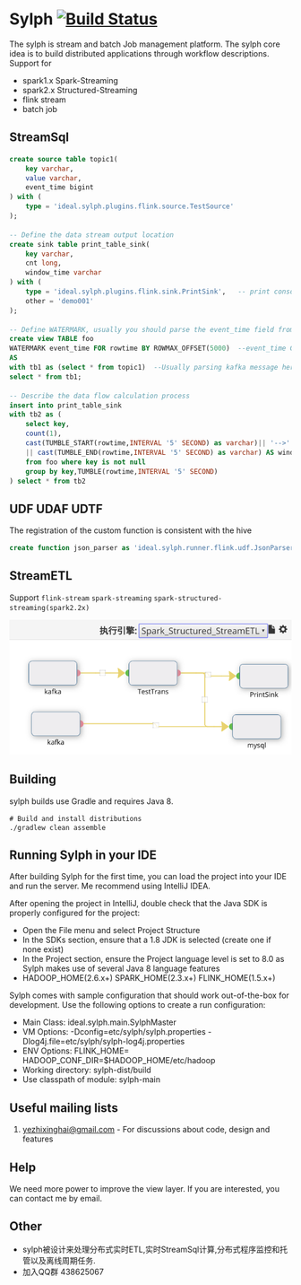 # Sylph [![Build Status](http://img.shields.io/travis/harbby/sylph.svg?style=flat&branch=master)](https://travis-ci.org/harbby/sylph)
The sylph is stream and batch Job management platform. 
The sylph core idea is to build distributed applications through workflow descriptions.
Support for 
* spark1.x Spark-Streaming
* spark2.x Structured-Streaming 
* flink stream
* batch job

## StreamSql
```sql
create source table topic1(
    key varchar,
    value varchar,
    event_time bigint
) with (
    type = 'ideal.sylph.plugins.flink.source.TestSource'
);

-- Define the data stream output location
create sink table print_table_sink(
    key varchar,
    cnt long,
    window_time varchar
) with (
    type = 'ideal.sylph.plugins.flink.sink.PrintSink',   -- print console
    other = 'demo001'
);

-- Define WATERMARK, usually you should parse the event_time field from the kafka message
create view TABLE foo
WATERMARK event_time FOR rowtime BY ROWMAX_OFFSET(5000)  --event_time Generate time for your real data
AS 
with tb1 as (select * from topic1)  --Usually parsing kafka message here
select * from tb1;

-- Describe the data flow calculation process
insert into print_table_sink
with tb2 as (
    select key,
    count(1),
    cast(TUMBLE_START(rowtime,INTERVAL '5' SECOND) as varchar)|| '-->' 
    || cast(TUMBLE_END(rowtime,INTERVAL '5' SECOND) as varchar) AS window_time
    from foo where key is not null
    group by key,TUMBLE(rowtime,INTERVAL '5' SECOND)
) select * from tb2
```

## UDF UDAF UDTF
The registration of the custom function is consistent with the hive
```sql
create function json_parser as 'ideal.sylph.runner.flink.udf.JsonParser';
```

## StreamETL 
Support `flink-stream` `spark-streaming` `spark-structured-streaming(spark2.2x)`

[![loading...](https://raw.githubusercontent.com/harbby/harbby.github.io/master/logo/sylph/job_flow.png)](https://travis-ci.org/harbby/sylph)


## Building
sylph builds use Gradle and requires Java 8.
```
# Build and install distributions
./gradlew clean assemble
```
## Running Sylph in your IDE
After building Sylph for the first time, you can load the project into your IDE and run the server. Me recommend using IntelliJ IDEA.

After opening the project in IntelliJ, double check that the Java SDK is properly configured for the project:

* Open the File menu and select Project Structure
* In the SDKs section, ensure that a 1.8 JDK is selected (create one if none exist)
* In the Project section, ensure the Project language level is set to 8.0 as Sylph makes use of several Java 8 language features
* HADOOP_HOME(2.6.x+) SPARK_HOME(2.3.x+) FLINK_HOME(1.5.x+)

Sylph comes with sample configuration that should work out-of-the-box for development. Use the following options to create a run configuration:

* Main Class: ideal.sylph.main.SylphMaster
* VM Options: -Dconfig=etc/sylph/sylph.properties -Dlog4j.file=etc/sylph/sylph-log4j.properties
* ENV Options: FLINK_HOME=<your flink home>
               HADOOP_CONF_DIR=$HADOOP_HOME/etc/hadoop
* Working directory: sylph-dist/build
* Use classpath of module: sylph-main
 
## Useful mailing lists
1. yezhixinghai@gmail.com - For discussions about code, design and features

## Help
We need more power to improve the view layer. If you are interested, you can contact me by email.

## Other
* sylph被设计来处理分布式实时ETL,实时StreamSql计算,分布式程序监控和托管以及离线周期任务.
* 加入QQ群 438625067